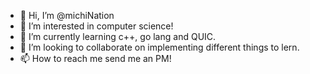 - 👋 Hi, I’m @michiNation
- 👀 I’m interested in computer science! 
- 🌱 I’m currently learning c++, go lang and QUIC.
- 💞️ I’m looking to collaborate on implementing different things to lern.
- 📫 How to reach me send me an PM!

<!---
michiNation/michiNation is a ✨ special ✨ repository because its `README.md` (this file) appears on your GitHub profile.
You can click the Preview link to take a look at your changes.
--->
